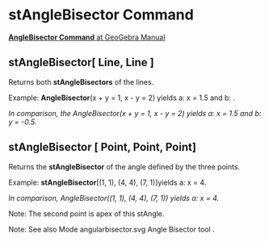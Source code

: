 # stAngleBisector Command

[<b>AngleBisector Command</b> at GeoGebra Manual](https://wiki.geogebra.org/en/AngleBisector_Command)

## stAngleBisector[ Line, Line ]

Returns both <b>stAngleBisectors</b> of the lines.

Example: <b>AngleBisector</b>(x + y = 1, x - y = 2) yields a: x = 1.5 and b: .

<i> In comparison, the AngleBisector(x + y = 1, x - y = 2) yields a: x = 1.5 and b: y = -0.5. </i>

## stAngleBisector [ Point, Point, Point]

Returns the <b>stAngleBisector</b> of the angle defined by the three points.

Example:
<b>stAngleBisector</b>[(1, 1), (4, 4), (7, 1)]yields a: x = 4.

<i> In comparison, AngleBisector((1, 1), (4, 4), (7, 1)) yields a: x = 4.</i>

Note: The second point is apex of this stAngle.



Note: See also Mode angularbisector.svg Angle Bisector tool .
